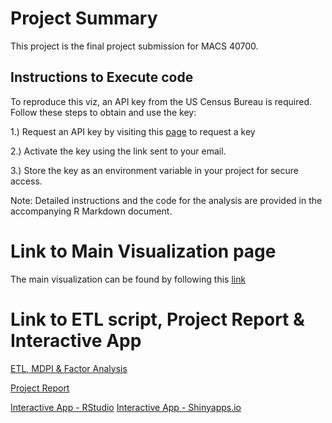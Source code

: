 # Project Summary

This project is the final project submission for MACS 40700.

## Instructions to Execute code

To reproduce this viz, an API key from the US Census Bureau is required. Follow these steps to obtain and use the key:

1.) Request an API key by visiting this [page](https://api.census.gov/data/key_signup.html) to request a key

2.) Activate the key using the link sent to your email.

3.) Store the key as an environment variable in your project for secure access.

Note: Detailed instructions and the code for the analysis are provided in the accompanying R Markdown document.

# Link to Main Visualization page
The main visualization can be found by following this [link](https://gregoryho88.github.io/MACS40700_finalv2/)

# Link to ETL script, Project Report & Interactive App

[ETL, MDPI & Factor Analysis](ETL_MDPI_FA.Rmd)

[Project Report](Final_Report.pdf)

[Interactive App - RStudio](interactive_mdpi/app.R)
[Interactive App - Shinyapps.io](https://gregoryho.shinyapps.io/interactive_mdpi/)


